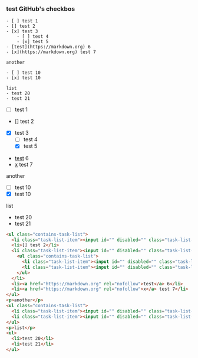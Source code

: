 ### test GitHub's checkbos

~~~~
- [ ] test 1
- [] test 2
- [x] test 3
    - [ ] test 4
    - [x] test 5
- [test](https://markdown.org) 6
- [x](https://markdown.org) test 7

another

- [ ] test 10
- [x] test 10

list
- test 20
- test 21
~~~~

- [ ] test 1
- [] test 2
- [x] test 3
    - [ ] test 4
    - [x] test 5
- [test](https://markdown.org) 6
- [x](https://markdown.org) test 7

another

- [ ] test 10
- [x] test 10

list
- test 20
- test 21

~~~~html
<ul class="contains-task-list">
  <li class="task-list-item"><input id="" disabled="" class="task-list-item-checkbox" type="checkbox"> test 1</li>
  <li>[] test 2</li>
  <li class="task-list-item"><input id="" disabled="" class="task-list-item-checkbox" checked="" type="checkbox"> test 3
    <ul class="contains-task-list">
      <li class="task-list-item"><input id="" disabled="" class="task-list-item-checkbox" type="checkbox"> test 4</li>
      <li class="task-list-item"><input id="" disabled="" class="task-list-item-checkbox" checked="" type="checkbox"> test 5</li>
    </ul>
  </li>
  <li><a href="https://markdown.org" rel="nofollow">test</a> 6</li>
  <li><a href="https://markdown.org" rel="nofollow">x</a> test 7</li>
</ul>
<p>another</p>
<ul class="contains-task-list">
  <li class="task-list-item"><input id="" disabled="" class="task-list-item-checkbox" type="checkbox"> test 10</li>
  <li class="task-list-item"><input id="" disabled="" class="task-list-item-checkbox" checked="" type="checkbox"> test 10</li>
</ul>
<p>list</p>
<ul>
  <li>test 20</li>
  <li>test 21</li>
</ul>
~~~~
